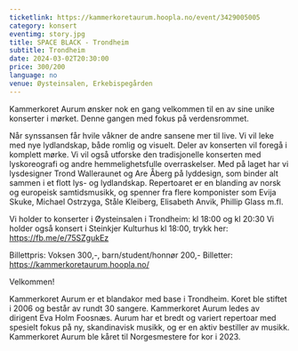 ```yaml
---
ticketlink: https://kammerkoretaurum.hoopla.no/event/3429005005
category: konsert
eventimg: story.jpg
title: SPACE BLACK - Trondheim
subtitle: Trondheim
date: 2024-03-02T20:30:00
price: 300/200
language: no
venue: Øysteinsalen, Erkebispegården
---
```

Kammerkoret Aurum ønsker nok en gang velkommen til en av sine unike konserter i mørket. Denne gangen med fokus på verdensrommet.

Når synssansen får hvile våkner de andre sansene mer til live. Vi vil leke med nye lydlandskap, både romlig og visuelt. Deler av konserten vil foregå i komplett mørke. Vi vil også utforske den tradisjonelle konserten med lyskoreografi og andre hemmelighetsfulle overraskelser. Med på laget har vi lysdesigner Trond Walleraunet og Are Åberg på lyddesign, som binder alt sammen i et flott lys- og lydlandskap. Repertoaret er en blanding av norsk og europeisk samtidsmusikk, og spenner fra flere komponister som Evija Skuke, Michael Ostrzyga, Ståle Kleiberg, Elisabeth Anvik, Phillip Glass m.fl.

Vi holder to konserter i Øysteinsalen i Trondheim: kl 18:00 og kl 20:30
Vi holder også konsert i Steinkjer Kulturhus kl 18:00, trykk her: https://fb.me/e/75SZgukEz

Billettpris: Voksen 300,-, barn/student/honnør 200,-
Billetter: https://kammerkoretaurum.hoopla.no/

Velkommen!

Kammerkoret Aurum er et blandakor med base i Trondheim. Koret ble stiftet i 2006 og består av rundt 30 sangere. Kammerkoret Aurum ledes av dirigent Eva Holm Foosnæs. Aurum har et bredt og variert repertoar med spesielt fokus på ny, skandinavisk musikk, og er en aktiv bestiller av musikk. Kammerkoret Aurum ble kåret til Norgesmestere for kor i 2023.
